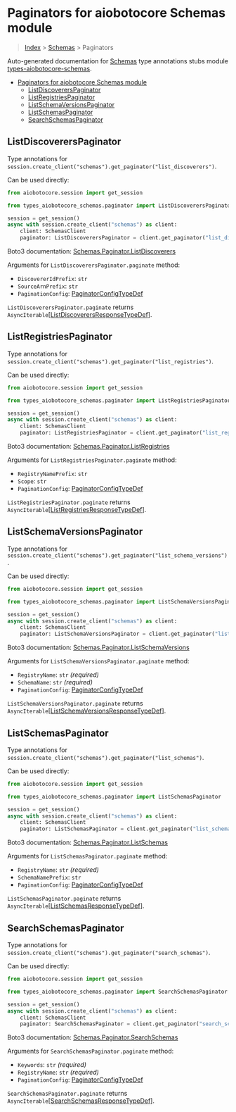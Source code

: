 <a id="paginators-for-aiobotocore-schemas-module"></a>

# Paginators for aiobotocore Schemas module

> [Index](..) > [Schemas](.) > Paginators

Auto-generated documentation for
[Schemas](https://boto3.amazonaws.com/v1/documentation/api/latest/reference/services/schemas.html#Schemas)
type annotations stubs module
[types-aiobotocore-schemas](https://pypi.org/project/types-aiobotocore-schemas/).

- [Paginators for aiobotocore Schemas module](#paginators-for-aiobotocore-schemas-module)
  - [ListDiscoverersPaginator](#listdiscovererspaginator)
  - [ListRegistriesPaginator](#listregistriespaginator)
  - [ListSchemaVersionsPaginator](#listschemaversionspaginator)
  - [ListSchemasPaginator](#listschemaspaginator)
  - [SearchSchemasPaginator](#searchschemaspaginator)

<a id="listdiscovererspaginator"></a>

## ListDiscoverersPaginator

Type annotations for
`session.create_client("schemas").get_paginator("list_discoverers")`.

Can be used directly:

```python
from aiobotocore.session import get_session

from types_aiobotocore_schemas.paginator import ListDiscoverersPaginator

session = get_session()
async with session.create_client("schemas") as client:
    client: SchemasClient
    paginator: ListDiscoverersPaginator = client.get_paginator("list_discoverers")
```

Boto3 documentation:
[Schemas.Paginator.ListDiscoverers](https://boto3.amazonaws.com/v1/documentation/api/latest/reference/services/schemas.html#Schemas.Paginator.ListDiscoverers)

Arguments for `ListDiscoverersPaginator.paginate` method:

- `DiscovererIdPrefix`: `str`
- `SourceArnPrefix`: `str`
- `PaginationConfig`:
  [PaginatorConfigTypeDef](./type_defs.md#paginatorconfigtypedef)

`ListDiscoverersPaginator.paginate` returns
`AsyncIterable`\[[ListDiscoverersResponseTypeDef](./type_defs.md#listdiscoverersresponsetypedef)\].

<a id="listregistriespaginator"></a>

## ListRegistriesPaginator

Type annotations for
`session.create_client("schemas").get_paginator("list_registries")`.

Can be used directly:

```python
from aiobotocore.session import get_session

from types_aiobotocore_schemas.paginator import ListRegistriesPaginator

session = get_session()
async with session.create_client("schemas") as client:
    client: SchemasClient
    paginator: ListRegistriesPaginator = client.get_paginator("list_registries")
```

Boto3 documentation:
[Schemas.Paginator.ListRegistries](https://boto3.amazonaws.com/v1/documentation/api/latest/reference/services/schemas.html#Schemas.Paginator.ListRegistries)

Arguments for `ListRegistriesPaginator.paginate` method:

- `RegistryNamePrefix`: `str`
- `Scope`: `str`
- `PaginationConfig`:
  [PaginatorConfigTypeDef](./type_defs.md#paginatorconfigtypedef)

`ListRegistriesPaginator.paginate` returns
`AsyncIterable`\[[ListRegistriesResponseTypeDef](./type_defs.md#listregistriesresponsetypedef)\].

<a id="listschemaversionspaginator"></a>

## ListSchemaVersionsPaginator

Type annotations for
`session.create_client("schemas").get_paginator("list_schema_versions")`.

Can be used directly:

```python
from aiobotocore.session import get_session

from types_aiobotocore_schemas.paginator import ListSchemaVersionsPaginator

session = get_session()
async with session.create_client("schemas") as client:
    client: SchemasClient
    paginator: ListSchemaVersionsPaginator = client.get_paginator("list_schema_versions")
```

Boto3 documentation:
[Schemas.Paginator.ListSchemaVersions](https://boto3.amazonaws.com/v1/documentation/api/latest/reference/services/schemas.html#Schemas.Paginator.ListSchemaVersions)

Arguments for `ListSchemaVersionsPaginator.paginate` method:

- `RegistryName`: `str` *(required)*
- `SchemaName`: `str` *(required)*
- `PaginationConfig`:
  [PaginatorConfigTypeDef](./type_defs.md#paginatorconfigtypedef)

`ListSchemaVersionsPaginator.paginate` returns
`AsyncIterable`\[[ListSchemaVersionsResponseTypeDef](./type_defs.md#listschemaversionsresponsetypedef)\].

<a id="listschemaspaginator"></a>

## ListSchemasPaginator

Type annotations for
`session.create_client("schemas").get_paginator("list_schemas")`.

Can be used directly:

```python
from aiobotocore.session import get_session

from types_aiobotocore_schemas.paginator import ListSchemasPaginator

session = get_session()
async with session.create_client("schemas") as client:
    client: SchemasClient
    paginator: ListSchemasPaginator = client.get_paginator("list_schemas")
```

Boto3 documentation:
[Schemas.Paginator.ListSchemas](https://boto3.amazonaws.com/v1/documentation/api/latest/reference/services/schemas.html#Schemas.Paginator.ListSchemas)

Arguments for `ListSchemasPaginator.paginate` method:

- `RegistryName`: `str` *(required)*
- `SchemaNamePrefix`: `str`
- `PaginationConfig`:
  [PaginatorConfigTypeDef](./type_defs.md#paginatorconfigtypedef)

`ListSchemasPaginator.paginate` returns
`AsyncIterable`\[[ListSchemasResponseTypeDef](./type_defs.md#listschemasresponsetypedef)\].

<a id="searchschemaspaginator"></a>

## SearchSchemasPaginator

Type annotations for
`session.create_client("schemas").get_paginator("search_schemas")`.

Can be used directly:

```python
from aiobotocore.session import get_session

from types_aiobotocore_schemas.paginator import SearchSchemasPaginator

session = get_session()
async with session.create_client("schemas") as client:
    client: SchemasClient
    paginator: SearchSchemasPaginator = client.get_paginator("search_schemas")
```

Boto3 documentation:
[Schemas.Paginator.SearchSchemas](https://boto3.amazonaws.com/v1/documentation/api/latest/reference/services/schemas.html#Schemas.Paginator.SearchSchemas)

Arguments for `SearchSchemasPaginator.paginate` method:

- `Keywords`: `str` *(required)*
- `RegistryName`: `str` *(required)*
- `PaginationConfig`:
  [PaginatorConfigTypeDef](./type_defs.md#paginatorconfigtypedef)

`SearchSchemasPaginator.paginate` returns
`AsyncIterable`\[[SearchSchemasResponseTypeDef](./type_defs.md#searchschemasresponsetypedef)\].
